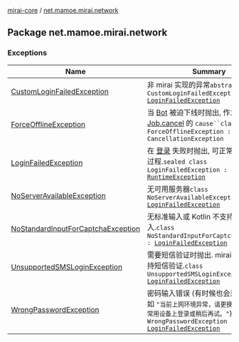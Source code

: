 [mirai-core](../index.md) / [net.mamoe.mirai.network](./index.md)

## Package net.mamoe.mirai.network

### Exceptions

| Name | Summary |
|---|---|
| [CustomLoginFailedException](-custom-login-failed-exception/index.md) | 非 mirai 实现的异常`abstract class CustomLoginFailedException : `[`LoginFailedException`](-login-failed-exception/index.md) |
| [ForceOfflineException](-force-offline-exception/index.md) | 当 [Bot](../net.mamoe.mirai/-bot/index.md) 被迫下线时抛出, 作为 [Job.cancel](#) 的 `cause``class ForceOfflineException : CancellationException` |
| [LoginFailedException](-login-failed-exception/index.md) | 在 [登录](../net.mamoe.mirai/-bot/login.md) 失败时抛出, 可正常地中断登录过程.`sealed class LoginFailedException : `[`RuntimeException`](https://kotlinlang.org/api/latest/jvm/stdlib/kotlin/-runtime-exception/index.html) |
| [NoServerAvailableException](-no-server-available-exception/index.md) | 无可用服务器`class NoServerAvailableException : `[`LoginFailedException`](-login-failed-exception/index.md) |
| [NoStandardInputForCaptchaException](-no-standard-input-for-captcha-exception/index.md) | 无标准输入或 Kotlin 不支持此输入.`class NoStandardInputForCaptchaException : `[`LoginFailedException`](-login-failed-exception/index.md) |
| [UnsupportedSMSLoginException](-unsupported-s-m-s-login-exception/index.md) | 需要短信验证时抛出. mirai 目前还不支持短信验证.`class UnsupportedSMSLoginException : `[`LoginFailedException`](-login-failed-exception/index.md) |
| [WrongPasswordException](-wrong-password-exception/index.md) | 密码输入错误 (有时候也会是其他错误, 如 `"当前上网环境异常，请更换网络环境或在常用设备上登录或稍后再试。"`)`class WrongPasswordException : `[`LoginFailedException`](-login-failed-exception/index.md) |
